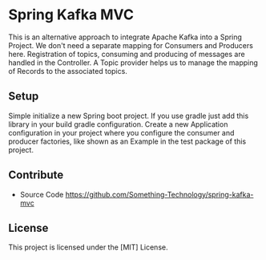 # Spring Kafka MVC
This is an alternative approach to integrate Apache Kafka into a Spring Project.
We don't need a separate mapping for Consumers and Producers here. Registration of topics, consuming 
and producing of messages are handled in the Controller. A Topic provider helps us to manage the mapping 
of Records to the associated topics. 

## Setup
Simple initialize a new Spring boot project. If you use gradle just add this library in your build gradle configuration.
Create a new Application configuration in your project where you configure the consumer and producer factories, 
like shown as an Example in the test package of this project. 

## Contribute
- Source Code https://github.com/Something-Technology/spring-kafka-mvc

## License
This project is licensed under the [MIT] License. 
